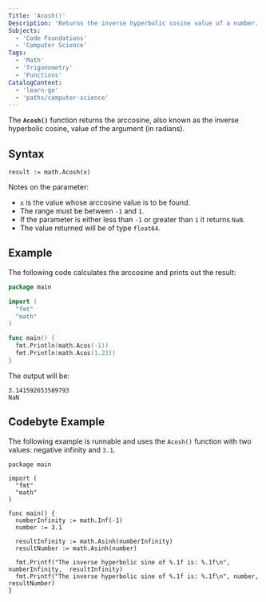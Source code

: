 ```yaml
---
Title: 'Acosh()'
Description: 'Returns the inverse hyperbolic cosine value of a number.'
Subjects:
  - 'Code Foundations'
  - 'Computer Science'
Tags:
  - 'Math'
  - 'Trigonometry'
  - 'Functions'
CatalogContent:
  - 'learn-go'
  - 'paths/computer-science'
---
```


The **`Acosh()`** function returns the arccosine, also known as the inverse hyperbolic cosine, value of the argument (in radians).

## Syntax

```pseudo
result := math.Acosh(x)
```

Notes on the parameter:

- `x` is the value whose arccosine value is to be found.
- The range must be between `-1` and `1`.
- If the parameter is either less than `-1` or greater than `1` it returns `NaN`.
- The value returned will be of type `float64`.

## Example

The following code calculates the arccosine and prints out the result:

```go
package main

import (
  "fmt"
  "math"
)

func main() {
  fmt.Println(math.Acos(-1))
  fmt.Println(math.Acos(1.23))
}
```

The output will be:

```shell
3.141592653589793
NaN
```

## Codebyte Example

The following example is runnable and uses the `Acosh()` function with two values: negative infinity and `3.1`.

```codebyte/golang
package main

import (
  "fmt"
  "math"
)

func main() {
  numberInfinity := math.Inf(-1)
  number := 3.1

  resultInfinity := math.Asinh(numberInfinity)
  resultNumber := math.Asinh(number)

  fmt.Printf("The inverse hyperbolic sine of %.1f is: %.1f\n", numberInfinity,  resultInfinity)
  fmt.Printf("The inverse hyperbolic sine of %.1f is: %.1f\n", number, resultNumber)
}
```
